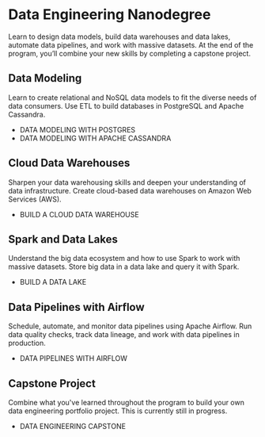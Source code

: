 # Data Engineering Nanodegree
Learn to design data models, build data warehouses and data lakes, automate data pipelines, and work with massive datasets. At the end of the program, you’ll combine your new skills by completing a capstone project.


## Data Modeling
Learn to create relational and NoSQL data models to fit the diverse needs of data consumers. Use ETL to build databases in PostgreSQL and Apache Cassandra.
- DATA MODELING WITH POSTGRES
- DATA MODELING WITH APACHE CASSANDRA

## Cloud Data Warehouses
Sharpen your data warehousing skills and deepen your understanding of data infrastructure. Create cloud-based data warehouses on Amazon Web Services (AWS).
- BUILD A CLOUD DATA WAREHOUSE

## Spark and Data Lakes
Understand the big data ecosystem and how to use Spark to work with massive datasets. Store big data in a data lake and query it with Spark.
- BUILD A DATA LAKE

## Data Pipelines with Airflow
Schedule, automate, and monitor data pipelines using Apache Airflow. Run data quality checks, track data lineage, and work with data pipelines in production.
- DATA PIPELINES WITH AIRFLOW

## Capstone Project
Combine what you've learned throughout the program to build your own data engineering portfolio project. This is currently still in progress. 
- DATA ENGINEERING CAPSTONE
